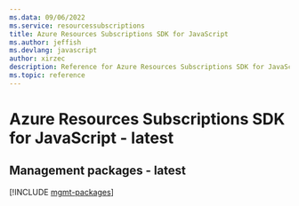 ```yaml
---
ms.data: 09/06/2022
ms.service: resourcessubscriptions
title: Azure Resources Subscriptions SDK for JavaScript
ms.author: jeffish
ms.devlang: javascript
author: xirzec
description: Reference for Azure Resources Subscriptions SDK for JavaScript
ms.topic: reference
---
```

# Azure Resources Subscriptions SDK for JavaScript - latest

## Management packages - latest
[!INCLUDE [mgmt-packages](resources-subscriptions-mgmt-index.md)]